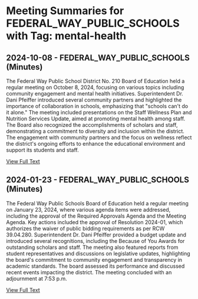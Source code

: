 # Meeting Summaries for FEDERAL_WAY_PUBLIC_SCHOOLS with Tag: mental-health

## 2024-10-08 - FEDERAL_WAY_PUBLIC_SCHOOLS (Minutes)

The Federal Way Public School District No. 210 Board of Education held a regular meeting on October 8, 2024, focusing on various topics including community engagement and mental health initiatives. Superintendent Dr. Dani Pfeiffer introduced several community partners and highlighted the importance of collaboration in schools, emphasizing that "schools can't do it alone." The meeting included presentations on the Staff Wellness Plan and Nutrition Services Update, aimed at promoting mental health among staff. The Board also recognized the accomplishments of scholars and staff, demonstrating a commitment to diversity and inclusion within the district. The engagement with community partners and the focus on wellness reflect the district's ongoing efforts to enhance the educational environment and support its students and staff.

[View Full Text](https://raw.githubusercontent.com/VoronoiPerspectives/WashingtonStateSchoolBoardExplorer/refs/heads/main/data/countries/usa/states/wa/counties/king/school_boards/federal_way_public_schools/2024/2024-10-08-minutes.txt)

## 2024-01-23 - FEDERAL_WAY_PUBLIC_SCHOOLS (Minutes)

The Federal Way Public Schools Board of Education held a regular meeting on January 23, 2024, where various agenda items were addressed, including the approval of the Required Approvals Agenda and the Meeting Agenda. Key actions included the approval of Resolution 2024-01, which authorizes the waiver of public bidding requirements as per RCW 39.04.280. Superintendent Dr. Dani Pfeiffer provided a budget update and introduced several recognitions, including the Because of You Awards for outstanding scholars and staff. The meeting also featured reports from student representatives and discussions on legislative updates, highlighting the board's commitment to community engagement and transparency in academic standards. The board assessed its performance and discussed recent events impacting the district. The meeting concluded with an adjournment at 7:53 p.m.

[View Full Text](https://raw.githubusercontent.com/VoronoiPerspectives/WashingtonStateSchoolBoardExplorer/refs/heads/main/data/countries/usa/states/wa/counties/king/school_boards/federal_way_public_schools/2024/2024-01-23-minutes.txt)


